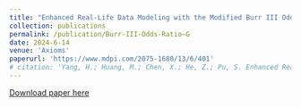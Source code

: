 ```yaml
---
title: "Enhanced Real-Life Data Modeling with the Modified Burr III Odds Ratio–G Distribution"
collection: publications
permalink: /publication/Burr-III-Odds-Ratio–G
date: 2024-6-14
venue: 'Axioms'
paperurl: 'https://www.mdpi.com/2075-1680/13/6/401'
# citation: 'Yang, H.; Huang, M.; Chen, X.; He, Z.; Pu, S. Enhanced Real-Life Data Modeling with the Modified Burr III Odds Ratio–G Distribution. Axioms 2024, 13, 401. https://doi.org/10.3390/axioms13060401'
---
```


[Download paper here](https://www.mdpi.com/2075-1680/13/6/401)